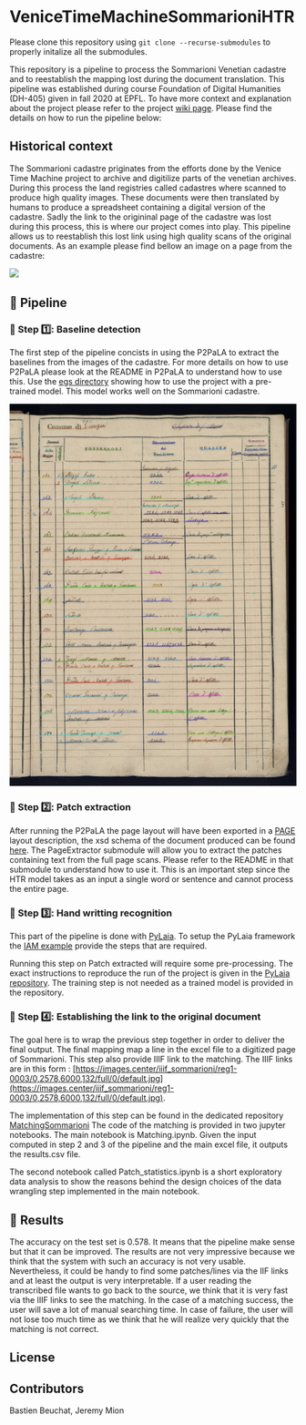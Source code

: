 # VeniceTimeMachineSommarioniHTR

Please clone this repository using ```git clone --recurse-submodules``` to properly initalize all the submodules.

This repository is a pipeline to process the Sommarioni Venetian cadastre and to reestablish the mapping lost during the document translation.
This pipeline was established during course  Foundation of Digital Humanities (DH-405) given in fall 2020 at EPFL.
To have more context and explanation about the project please refer to the project [wiki page](http://fdh.epfl.ch/index.php/Deciphering_Venetian_handwriting).
Please find the details on how to run the pipeline below:

## Historical context
The Sommarioni cadastre priginates from the efforts done by the Venice Time Machine project to archive and digitilize parts of the venetian archives.
During this process the land registries called cadastres where scanned to produce high quality images. These documents were then translated by humans
to produce a spreadsheet containing a digital version of the cadastre. Sadly the link to the origininal page of the cadastre was lost during this process,
this is where our project comes into play. This pipeline allows us to reestablish this lost link using high quality scans of the original documents. As an example please find bellow an image on a page from the cadastre:

<img src="http://fdh.epfl.ch/images/2/29/Censo-stabile_Sommarioni-napoleonici_reg-1_0015_013.jpg" width=40% class="center">

## 🏃 Pipeline
### 📝 Step 1️⃣: Baseline detection
The first step of the pipeline concists in using the P2PaLA to extract the baselines from the images of the cadastre. For more details on how to use P2PaLA please look at the README in P2PaLA to understand how to use this. Use the [egs directory](https://github.com/lquirosd/P2PaLA/tree/1cb2b7658b54db1e37324ee9b24fc333acb65779/egs/pre_trained) showing how to use the project with a pre-trained model. This model works well on the Sommarioni cadastre.

![line detection](https://github.com/Jmion/VeniceTimeMachineSommarioniHTR/blob/master/Line_detection.png)

### 📜 Step 2️⃣: Patch extraction
After running the P2PaLA the page layout will have been exported in a [PAGE](http://www.primaresearch.org/tools/PAGELibraries) layout description, the xsd schema of the document produced can be found [here](https://www.primaresearch.org/schema/PAGE/gts/pagecontent/2019-07-15/pagecontent.xsd).
The PageExtractor submodule will allow you to extract the patches containing text from the full page scans. Please refer to the README in that submodule to understand how to use it. This is an important step since the HTR model takes as an input a single word or sentence and cannot process the entire page.

### 📄 Step  3️⃣: Hand writting recognition
This part of the pipeline is done with [PyLaia](https://github.com/basbeu/PyLaia). To setup the PyLaia framework the [IAM example](https://github.com/basbeu/PyLaia/tree/master/egs/iam-htr) provide the steps that are required.

Running this step on Patch extracted will require some pre-processing. The exact instructions to reproduce the run of the project is given in the [PyLaia repository](https://github.com/basbeu/PyLaia#fdh-project---decipher-venice).
The training step is not needed as a trained model is provided in the repository.

### 🔮 Step 4️⃣: Establishing the link to the original document
The goal here is to wrap the previous step together in order to deliver the final output. The final mapping map a line in the excel file to a digitized page of Sommarioni. This step also provide IIIF link to the matching. The IIIF links are in this form : [https://images.center/iiif_sommarioni/reg1-0003/0,2578,6000,132/full/0/default.jpg](https://images.center/iiif_sommarioni/reg1-0003/0,2578,6000,132/full/0/default.jpg).

The implementation of this step can be found in the dedicated repository [MatchingSommarioni](https://github.com/basbeu/MatchingSommarioni)
The code of the matching is provided in two jupyter notebooks. The main notebook is Matching.ipynb. Given the input computed in step 2 and 3 of the pipeline and the main excel file, it outputs the results.csv file.

The second notebook called Patch_statistics.ipynb is a short exploratory data analysis to show the reasons behind the design choices of the data wrangling step implemented in the main notebook.

## 🎉 Results
The accuracy on the test set is 0.578. 
It means that the pipeline make sense but that it can be improved. The results are not very impressive because we think that the system with such an accuracy is not very usable. Nevertheless, it could be handy to find some patches/lines via the IIF links and at least the output is very interpretable. 
If a user reading the transcribed file wants to go back to the source, we think that it is very fast via the IIIF links to see the matching. In the case of a matching success, the user will save a lot of manual searching time. In case of failure, the user will not lose too much time as we think that he will realize very quickly that the matching is not correct.

## License

## Contributors
Bastien Beuchat, Jeremy Mion
